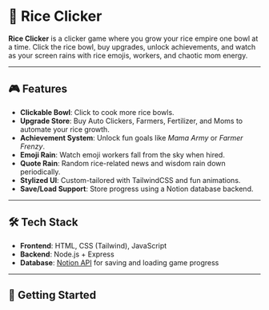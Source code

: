 # 🍚 Rice Clicker

**Rice Clicker** is a clicker game where you grow your rice empire one bowl at a time. Click the rice bowl, buy upgrades, unlock achievements, and watch as your screen rains with rice emojis, workers, and chaotic mom energy.

---

## 🎮 Features

- **Clickable Bowl**: Click to cook more rice bowls.
- **Upgrade Store**: Buy Auto Clickers, Farmers, Fertilizer, and Moms to automate your rice growth.
- **Achievement System**: Unlock fun goals like *Mama Army* or *Farmer Frenzy*.
- **Emoji Rain**: Watch emoji workers fall from the sky when hired.
- **Quote Rain**: Random rice-related news and wisdom rain down periodically.
- **Stylized UI**: Custom-tailored with TailwindCSS and fun animations.
- **Save/Load Support**: Store progress using a Notion database backend.

---

## 🛠️ Tech Stack

- **Frontend**: HTML, CSS (Tailwind), JavaScript
- **Backend**: Node.js + Express
- **Database**: [Notion API](https://developers.notion.com/) for saving and loading game progress

---

## 🚀 Getting Started
